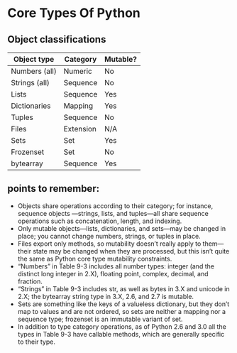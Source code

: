 # Core Types Of Python

## Object classifications

| Object type | Category | Mutable? |
| --- | --- | --- |
| Numbers (all) | Numeric | No|
| Strings (all) | Sequence | No|
| Lists | Sequence | Yes|
| Dictionaries | Mapping | Yes|
| Tuples | Sequence | No|
| Files | Extension | N/A|
| Sets | Set | Yes|
| Frozenset | Set | No|
| bytearray | Sequence | Yes|

## points to remember:

- Objects share operations according to their category; for instance, sequence objects
—strings, lists, and tuples—all share sequence operations such as concatenation,
length, and indexing.
- Only mutable objects—lists, dictionaries, and sets—may be changed in place; you
cannot change numbers, strings, or tuples in place.
- Files export only methods, so mutability doesn’t really apply to them—their state
may be changed when they are processed, but this isn’t quite the same as Python
core type mutability constraints.
- “Numbers” in Table 9-3 includes all number types: integer (and the distinct long
integer in 2.X), floating point, complex, decimal, and fraction.
- “Strings” in Table 9-3 includes str, as well as bytes in 3.X and unicode in 2.X; the
bytearray string type in 3.X, 2.6, and 2.7 is mutable.
- Sets are something like the keys of a valueless dictionary, but they don’t map to
values and are not ordered, so sets are neither a mapping nor a sequence type;
frozenset is an immutable variant of set.
- In addition to type category operations, as of Python 2.6 and 3.0 all the types in
Table 9-3 have callable methods, which are generally specific to their type.